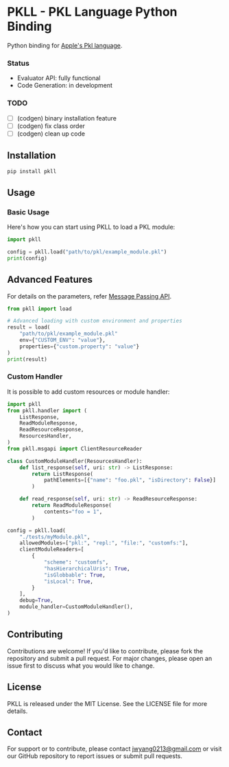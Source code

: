 # PKLL - PKL Language Python Binding
Python binding for [Apple's Pkl language](https://pkl-lang.org/index.html).

### Status
* Evaluator API: fully functional
* Code Generation: in development

### TODO
* [ ] (codgen) binary installation feature
* [ ] (codgen) fix class order
* [ ] (codgen) clean up code

## Installation

``` bash
pip install pkll
```

## Usage
### Basic Usage
Here's how you can start using PKLL to load a PKL module:

```python
import pkll

config = pkll.load("path/to/pkl/example_module.pkl")
print(config)
```

## Advanced Features
For details on the parameters, refer [Message Passing API](https://pkl-lang.org/main/current/bindings-specification/message-passing-api.html).

```python
from pkll import load

# Advanced loading with custom environment and properties
result = load(
    "path/to/pkl/example_module.pkl"
    env={"CUSTOM_ENV": "value"},
    properties={"custom.property": "value"}
)
print(result)
```

### Custom Handler
It is possible to add custom resources or module handler:
```python
import pkll
from pkll.handler import (
    ListResponse,
    ReadModuleResponse,
    ReadResourceResponse,
    ResourcesHandler,
)
from pkll.msgapi import ClientResourceReader

class CustomModuleHandler(ResourcesHandler):
    def list_response(self, uri: str) -> ListResponse:
        return ListResponse(
            pathElements=[{"name": "foo.pkl", "isDirectory": False}]
        )

    def read_response(self, uri: str) -> ReadResourceResponse:
        return ReadModuleResponse(
            contents="foo = 1",
        )

config = pkll.load(
    "./tests/myModule.pkl",
    allowedModules=["pkl:", "repl:", "file:", "customfs:"],
    clientModuleReaders=[
        {
            "scheme": "customfs",
            "hasHierarchicalUris": True,
            "isGlobbable": True,
            "isLocal": True,
        }
    ],
    debug=True,
    module_handler=CustomModuleHandler(),
)
```

## Contributing
Contributions are welcome! If you'd like to contribute, please fork the repository and submit a pull request. For major changes, please open an issue first to discuss what you would like to change.

## License
PKLL is released under the MIT License. See the LICENSE file for more details.

## Contact
For support or to contribute, please contact jwyang0213@gmail.com or visit our GitHub repository to report issues or submit pull requests.
